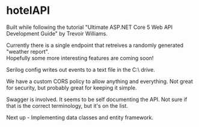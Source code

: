 # hotelAPI
Built while following the tutorial "Ultimate ASP.NET Core 5 Web API Development Guide" by Trevoir Williams.  

Currently there is a single endpoint that retreives a randomly generated "weather report".  
Hopefully some more interesting features are coming soon!  

Serilog config writes out events to a text file in the C:\ drive.  

We have a custom CORS policy to allow anything and everything.  Not great for security, but probably great for keeping it simple.  

Swagger is involved.  It seems to be self documenting the API.  Not sure if that is the correct terminology, but it's on the list.

Next up - Implementing data classes and entity framework.  




